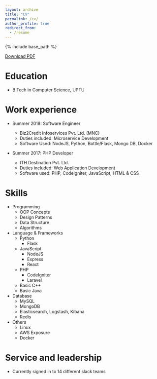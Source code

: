 ```yaml
---
layout: archive
title: "CV"
permalink: /cv/
author_profile: true
redirect_from:
  - /resume
---
```


{% include base_path %}

<a href="/files/Saket Anand CV v1.2.pdf">Download PDF</a>

Education
======
* B.Tech in Computer Science, UPTU 

Work experience
======
* Summer 2018: Software Engineer
  * Biz2Credit Infoservices Pvt. Ltd. (MNC)
  * Duties included: Microservice Development
  * Software Used: NodeJS, Python, Bottle/Flask, Mongo DB, Docker

* Summer 2017: PHP Developer
  * ITH Destination Pvt. Ltd.
  * Duties included: Web Application Development
  * Software used: PHP, CodeIgniter, JavaScript, HTML & CSS
  
Skills
======
* Programming
  * OOP Concepts
  * Design Patterns
  * Data Structure
  * Algorithms
* Language & Frameworks
  * Python
    * Flask
  * JavaScript
    * NodeJS
    * Express
    * React
  * PHP
    * CodeIgniter
    * Laravel
  * Basic C++
  * Basic Java
* Database
  * MySQL
  * MongoDB
  * Elasticsearch, Logstash, Kibana 
  * Redis
* Others
  * Linux
  * AWS Exposure
  * Docker

<!-- Publications
======
  <ul>{% for post in site.publications %}
    {% include archive-single-cv.html %}
  {% endfor %}</ul>
  
Talks
======
  <ul>{% for post in site.talks %}
    {% include archive-single-talk-cv.html %}
  {% endfor %}</ul>
  
Teaching
======
  <ul>{% for post in site.teaching %}
    {% include archive-single-cv.html %}
  {% endfor %}</ul> -->
  
Service and leadership
======
* Currently signed in to 14 different slack teams
